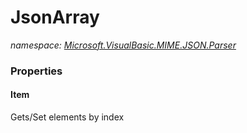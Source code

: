 ﻿# JsonArray
_namespace: <a href="#" onClick="load('/docs/Microsoft.VisualBasic.MIME.JSON.Parser/index.md')">Microsoft.VisualBasic.MIME.JSON.Parser</a>_






### Properties

#### Item
Gets/Set elements by index
